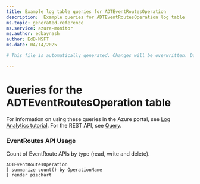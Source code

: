 ```yaml
---
title: Example log table queries for ADTEventRoutesOperation
description:  Example queries for ADTEventRoutesOperation log table
ms.topic: generated-reference
ms.service: azure-monitor
ms.author: edbaynash
author: EdB-MSFT
ms.date: 04/14/2025

# This file is automatically generated. Changes will be overwritten. Do not change this file directly. 

---
```


# Queries for the ADTEventRoutesOperation table

For information on using these queries in the Azure portal, see [Log Analytics tutorial](/azure/azure-monitor/logs/log-analytics-tutorial). For the REST API, see [Query](/azure/azure-monitor/logs/api/overview).


### EventRoutes API Usage  


Count of EventRoute APIs by type (read, write and delete).  

```query
ADTEventRoutesOperation
| summarize count() by OperationName
| render piechart
```

